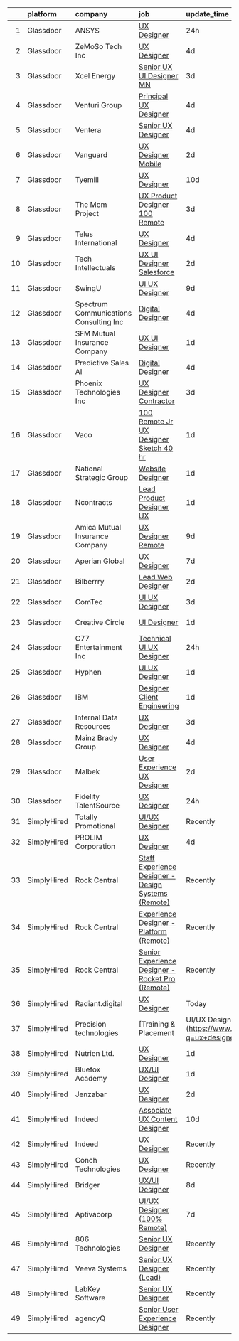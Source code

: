 

|    | platform    | company                                  | job                                                                                                                                                                                                                                                                                                                                                                                                                                                                                                                                                                                                                                                                                                                                                                                                                                                                                                                                                                                                                                                                                                                                                                                                                                                                                                                                                                                                                                                                                               | update_time   | location           |
|---:|:------------|:-----------------------------------------|:--------------------------------------------------------------------------------------------------------------------------------------------------------------------------------------------------------------------------------------------------------------------------------------------------------------------------------------------------------------------------------------------------------------------------------------------------------------------------------------------------------------------------------------------------------------------------------------------------------------------------------------------------------------------------------------------------------------------------------------------------------------------------------------------------------------------------------------------------------------------------------------------------------------------------------------------------------------------------------------------------------------------------------------------------------------------------------------------------------------------------------------------------------------------------------------------------------------------------------------------------------------------------------------------------------------------------------------------------------------------------------------------------------------------------------------------------------------------------------------------------|:--------------|:-------------------|
|  1 | Glassdoor   | ANSYS                                    | [UX Designer](https://www.glassdoor.com/partner/jobListing.htm?pos=117&ao=1110586&s=58&guid=00000181759394c28f786093c9454005&src=GD_JOB_AD&t=SR&vt=w&cs=1_a808eac9&cb=1655535015473&jobListingId=1007946612178&cpc=26740BCDE5E48596&jrtk=3-0-1g5qp7577h7ji801-1g5qp757pii1l800-544b24f772858ae9--6NYlbfkN0C1CYJ5HQK12A7y0ZBhFhW3e-LGRaOWowYCOYawr20fACZ2STun9GrJ9rl1EEl23LrFzGydj8pboHCfa_lxByRD6HXFko1fcgoyVBrfqpfi2zVUsHdOEIS1O0eIk2Cy4Mir-qkWLJxVVwellWebd-Ky1IZecmCaNRLXQWg7WhRgyr10AUuWJ23H7i9ifNOvXrbAfY5M5nzcymS67r1ebxjH0xFc0T24MGX_l0qiJtEyzOrtSDLdJPRQO1Sos1ke7rcloSilZd625uNynOO07GzcKNPmssCpu5tMa6Am9jTOYI3ALmxSdbR43cwvqZhQAWmJbcgQ31lxtE5yCDt7GKuIzetdo4TIIJnHlslHUrJKV8upbZHPdC0wGtJtEfmFNpvmCvEZd2jAi7T0GU2RuyxfIP7Hglx1c6ue8D0-TjJgQpKZlhWcsVfuOr98vKcDKn_-3HIbre1FyF2LStotkebU5Isfx6ZikiO-WplDTtSLAqbYVLuHQn2xnaZB14Hpuvc3p0IBOtYE1LmvzK-BdsZejjTEs3qxPBxsKKQa8hsUzw%3D%3D)                                                                                                                                                                                                                                                                                                                                                                                                                                                                                                                                                                                                     | 24h           | California         |
|  2 | Glassdoor   | ZeMoSo Tech Inc                          | [UX Designer](https://www.glassdoor.com/partner/jobListing.htm?pos=112&ao=1110586&s=58&guid=00000181759394c28f786093c9454005&src=GD_JOB_AD&t=SR&vt=w&ea=1&cs=1_89a89ef7&cb=1655535015472&jobListingId=1007935979405&cpc=DE56C24FF6DEC286&jrtk=3-0-1g5qp7577h7ji801-1g5qp757pii1l800-60f07fc61acda233--6NYlbfkN0BozCRzp74XaLNGXIWDdQooQV4InoSU3Ke8auCoHaCYgTX9CvN9emSrnaX61T5gcy-mf4Rzr7ZJvF6L9rYxoUc1l0NwbAfG3ttBSbj0opk9SHuwSrXrKFa9dWlX91jC_RBmltty9D7K__xLg_-MgwiLsdEFHLbQudhQuOek3ym_yoTopIaKHLojyGFJixhmdePN1rPL59S71guWR4PboYSLt-IEDHfenGiLCisfNfuOzQwCwc7NRNX7lipqCLOG1BgycakVTOzzogGUYyK3pdUbt-G-Hgfr5Yj6HkFkhzj-j-FJbDLBS3-YlCMGkEVdwBF9oUHmcWqnPXIqcW7h1Psy1-BPn8BTgCMK_dLPGnXBYTYpndhbZ_Nuvabt9ws_5omZH3DPJYXQDk4pJ-G3jrr7QW6wASZLkY0h0b6tVYCGCQ0IIL5w7PbfqAlbCVyhekPXlaTi3Xy_1tk-xMppRLJDaOUxVIDbrX0iuzfYDXInqOWXZ0jZgh1I)                                                                                                                                                                                                                                                                                                                                                                                                                                                                                                                                                                                                                                                            | 4d            | Remote             |
|  3 | Glassdoor   | Xcel Energy                              | [Senior UX UI Designer   MN](https://www.glassdoor.com/partner/jobListing.htm?pos=116&ao=1110586&s=58&guid=00000181759394c28f786093c9454005&src=GD_JOB_AD&t=SR&vt=w&cs=1_a216f324&cb=1655535015472&jobListingId=1007939848626&cpc=4050D81B60456B41&jrtk=3-0-1g5qp7577h7ji801-1g5qp757pii1l800-9f2b210495a02dec--6NYlbfkN0B-1D-e_ZYujhNkNlYyaLjJ6FcVQ233icvY0YU3o2VnplwYKKdLer6igUsC2PaWrJNGXmnJFI-vvlJkgqqi0jC5phTEmWgwu3HqDsMdeqn6I8tf8KqYk0V3HIhbqC8ZkUG23c846WFfgzpKjWc7LyGggfTfRgms5au_EBLf9wgupanlHqEE0tWFrwxjVtBjL3fOuIngHsA8Z-W8Up521Uv1-5lvjsEV8Ksfa_MWoWFDU20XAQc31MzwQqF-P-Nd1drX6XzWT73ZcaIHCcSSteaBRmoZuSvCuRd5gG338YKx9rimArI1w8Uwht3rc-0WrAAE0cn1V2Dhk2nTboDmFo0cbUZkHpbho0RnrevDqCIQSP2w4mLcG8-zYCe6LbKevxna1a2ymHZEjCgVJVP5F_pLpKnLfzJUb3It92S82hxh_UPe8RDUSv-ke4_MOAA4U4BgQKTue0fw-sLDuLkoyQeGHkzaBWDrff3dWNRaut-WwUwFH6QNkZXROoMpMSetLHHbTj_Hr7-CKN1SzAbeGsfT1jQivKyhDD4JrfcxLf7S6Cnd5r0KGnU6kaV-TZSF5y8fIhXHzfeSLndKUF5znWGuc2aBZj7cv-NANYLT01KpWQ%3D%3D)                                                                                                                                                                                                                                                                                                                                                                                                                                                                                                                      | 3d            | Minneapolis, MN    |
|  4 | Glassdoor   | Venturi Group                            | [Principal UX Designer](https://www.glassdoor.com/partner/jobListing.htm?pos=115&ao=1110586&s=58&guid=00000181759394c28f786093c9454005&src=GD_JOB_AD&t=SR&vt=w&ea=1&cs=1_c92f3795&cb=1655535015473&jobListingId=1007936278928&cpc=BC94DADD91C18169&jrtk=3-0-1g5qp7577h7ji801-1g5qp757pii1l800-8f88420dffb1c369--6NYlbfkN0DiMBqcaSMT8lrn_viPgFID_2aewekq0duxyJS2DdWDl6I0UnuoC7mcAdBs-ATn3cTHo08plfR3-lP7IUXWx2F6yN35ThMQ5TXeUF9R09-ltMn6sz5pW0PukYpyiZwgI-s3nwNbvtKXefKcPN6_ZaN8x83vu8oXlx571LGwSBHqT-0OnAwMZ8r8EcpR_eRKu16hFcKREA4daIVW6FNdEF5hHqFY8ucfAIJRaYt166cpad1dvitBDkJJ6gqNzYB55HDuCO7ibUzr_w72UwMFmIlAFzRbZ48wMguUvb7f9hKIEb4C-HrigOM7f_L268PgG66Wku33Q0PBlR9TXx99l7qxsaAT8_WoRHN50OQf02STDiCSuY41IiimBPI_nju_8WKiGr2vIlY84yvyNuWasVmE_ZhRHFe6jPhlwzbQi6gmeaAlty-dKUt3--8h9L6KuLlgpXmc2LyQLhOnBqccrXIKesNObRnasob1MFHYUPoE9Xq_UIon_d0J7voPdDaAteh3xueRBL4QzJrgEbqY9aQF)                                                                                                                                                                                                                                                                                                                                                                                                                                                                                                                                                                                                                  | 4d            | New York, NY       |
|  5 | Glassdoor   | Ventera                                  | [Senior UX Designer](https://www.glassdoor.com/partner/jobListing.htm?pos=123&ao=1110586&s=58&guid=00000181759394c28f786093c9454005&src=GD_JOB_AD&t=SR&vt=w&ea=1&cs=1_18bffb0f&cb=1655535015474&jobListingId=1007936529988&cpc=01657B10174A43CF&jrtk=3-0-1g5qp7577h7ji801-1g5qp757pii1l800-82dce3c315d6d39c--6NYlbfkN0AS3oPsAAmCngCu4U51_2RxXyfS7TdWOFtWPOafNW52I9mnargnUyPFTlz2JtZIE5R9cbg-8OZhzfjoHlrkedTWhsAuN2fRl-fhdsTVANjSnd20K8bE6quzXCrrZZWFgFlP_BX0wri-NuA7VQP8bDYKlMUtenj4PCQ9rRB_24GLOcz378yL4M3CLDHwL06q9j9KFbhDLnsHd6t76iVoSIISNg3j2kLsdSTdnhLmBjhsoc94NYrxpjSd6Wt7yYZ0aaZFLcnyLCKVwCokdbdIsH36fDViunNzaXTGcz4Pm6JdN4TRhQOBS7BYupf3yjtx-cI1CqH3m8RvwKxii0_wU0o5gp0IrStIS_suyxaXshKstNG_fx3ZR8OmFhEcpMjiaYdwOUjWMpyCIejcxgnm5TgknDoq60oKgSu_JLwOO8XqFamtbod5gR1Mg1lVV_Pf9ZzV2Oa1SEqztLe4AdmQn8Lzf04aMs2V7P2cnKwhhTiAupxK4_MbbQVqIQavD35D7Lc%3D)                                                                                                                                                                                                                                                                                                                                                                                                                                                                                                                                                                                                                                       | 4d            | Remote             |
|  6 | Glassdoor   | Vanguard                                 | [UX Designer   Mobile](https://www.glassdoor.com/partner/jobListing.htm?pos=125&ao=1110586&s=58&guid=00000181759394c28f786093c9454005&src=GD_JOB_AD&t=SR&vt=w&cs=1_ce0eede9&cb=1655535015474&jobListingId=1007942930168&cpc=39A4E8CE329AB187&jrtk=3-0-1g5qp7577h7ji801-1g5qp757pii1l800-841b324e51497712--6NYlbfkN0BWQs_M7ZA8XLbIFWVw-PYcVVEPryqVLyWhKaEKPskHy2YkbHyHJDwB5vIJ0eSmX6apL1ngQBBLiBel3qjtD3vV05Ek8ZLQpneUAMCVLz3pPK2l6kJIO5GPteusOvsOp6g8tHWQIky3mpXeNIeFNWAhc6H1-bpO5BzHoNieXwTvvHx_rEjCT61dULCxwWbGKlfXIty8VDqs2HChjkkrLwviQos937Deq--3RbjYT17RQorb2De0ToeK5dI9K0YwAgCBzHSBWPHDMgMfWjFkvfDDf09VfOXVmWgFfc3BVBxrWnSipABGfwEFElkeWk3we8PnOsZc8BL8DIlBn-pHqUtAdR3XFLq6hR-3bpdlBHQ2cpWmSechm4CKCr7wHIE88NqB1qFHaDLOpwCFJ7wTiNi_MS0zuL7wqDgre5Uvo5_8Icn2B3y4ahORDbY320xGFo0xhDf6S3jrhgaaHkcbJCjpJXgwgkpxZbBjXIKPtbf9DRadYGjSxr3wm_mjgxJP4et8-Ttfnd0L7NVc3XsooCmpWdz7MCTYC7Q_VROc61D41bxldl1QLzp6VsnOWY62mW6cMqXLJKW44kJUfAKgE8hB1F21F7cHBxDjdnJhcOYs7hHQERmiOyFlYI26CgiM0t5-km9OKSXlncZcdRrG8tf2MNqihCw_IGglg-Uhh4rWcW81LTa_TH9zixXG-ETW85AxGeQEZYs5Hi4wACKTJ9i1lvWjmh7MjFKnnMednw9olCK1UIEKSqRzrt67Q39GugEuKUsyQr8PrIwFaZ6lUURuuamSSIX-be5jxCyYEGE1rCVNs8Knwd5bKSFheOF4FG87-xWxpnBn0tL0levFGmAwrybnecFbJPHft1IfuJYEAcd30ZC3pf3R51dQF_rXuPSXNKmTiTC3z7ZtSV1YafUIDn14sT9HxyqpIUTQ_pD4FJdtRQt9JK6cEwxeKX0HiW1CcEWfllgbh9WDiUS1YNJ-BDdyQmgmKBLhG1vV66aa3-mYG3Qt5uPtQz2tAPPsl4ETh51wPS_-1oaAxXyIv4u4GIHzgMCq6ku67bchR4W3y7PzI-Abp5J2PPbN0vAgSBTGFGJieV3aag%3D%3D)                            | 2d            | Charlotte, NC      |
|  7 | Glassdoor   | Tyemill                                  | [UX Designer](https://www.glassdoor.com/partner/jobListing.htm?pos=124&ao=1110586&s=58&guid=00000181759394c28f786093c9454005&src=GD_JOB_AD&t=SR&vt=w&ea=1&cs=1_78daefbc&cb=1655535015474&jobListingId=1007924848836&cpc=723ADC3DFE402989&jrtk=3-0-1g5qp7577h7ji801-1g5qp757pii1l800-a4a82bde59e5c6b4--6NYlbfkN0AwOmLxBzJ1qsjlX8MIWpzdQQuw24RnOqF6uKAXayv--s5znKCOjs9lJ5bRNKGFxf4Bhb8MzgySXSY9D5bFjTlu2RO27O0own1k4rG_zjk6meiSdM3EPvkBKtmWSwMCjHg9LLMiOWxaRha2Rr4P-zUVWTr4d8jQt53rk-fRuQ-YU0hsjBHuzA9pisKK0khl05bAnk3E1F_z1FZv4wcfDc0W2xwvzOKZRzZbqdev8JTMLZB8xYYTsIKXTJc3OVaUskatK6YgYXlxSXWl_7xPgFsrxs0ze11RoeXjk9uFpoW7g7gjWHKYC96xnPzcI29aTNXC8spUQjVicG1Tz7KfXsQD-BSjzmW45mRQT82K1pOZac5exx-l2at38dGpSShsVD4jDYh0-67exLa1j6pfR28OEpH4NYUU5tZ5v58gSGc9PMF-vOUrJuQ5nCWc4DwLzZm6I_I53A0e5fYe1oedM6PZdotwgHm4-P9mj4zOdn-LalyfnriFvf_BoAbU2LMYZ7M%3D)                                                                                                                                                                                                                                                                                                                                                                                                                                                                                                                                                                                                                                              | 10d           | Seattle, WA        |
|  8 | Glassdoor   | The Mom Project                          | [UX Product Designer  100  Remote ](https://www.glassdoor.com/partner/jobListing.htm?pos=129&ao=1110586&s=58&guid=00000181759394c28f786093c9454005&src=GD_JOB_AD&t=SR&vt=w&cs=1_534bc580&cb=1655535015474&jobListingId=1007939940036&cpc=FB7E4A1762AE5BEC&jrtk=3-0-1g5qp7577h7ji801-1g5qp757pii1l800-282fbafd07e7048c--6NYlbfkN0BDp_epf89aHDQhKpPegNJQ_ldQpEFZQsM9OcONMGxWx6pU56EKHF58QjVdAUvn2gX31HUntCyLU9kL0yTqRlH6dOkVst3MF0LDMifs296oIceqZGFjJ9Mrd7jn4V0xTO0Sl3ZoJMxNCG-8e68862iCXYY7g4rk8zkddckaYAavlYfQvB8YHhY8Ex7xm4sTTZZ5dLoIR88MtxadQHwOFDHNeIFKkGmsduyB_P8Oi5m5HEfr5Oqt9oASZeQwc4o-OnIUFZlEE6ImHC2XvIcnfhrJlhwuzQAS8WnHZzcARtDa_nCtG8uMzUg_VEIQ0G-uMb7iKVrn4fMJrW4xZviil7XoGt922m6dg99TDmmJaf2rvTcu7yx3doG_IOYmtcyqINxDy5aJq7X1ytsjzlMgXFWFhxApRomJe0EV4ThN2FmWrlKbH2CNQDpSS1v5MldzLh92yrIcVYU5HYGFL3sPZL_42PXbzpI9Vm-dSt45-GEjc-iA_9WDjY3V3j5Nn3wA12F0q5kK20rxnHFA0ssfaSCDIEZ7akXnohQDhR2CdkF231wHs0jC-6SiTpJdyrWnLetK4q6xZCaBGw%3D%3D)                                                                                                                                                                                                                                                                                                                                                                                                                                                                                                                                               | 3d            | Remote             |
|  9 | Glassdoor   | Telus International                      | [UX Designer](https://www.glassdoor.com/partner/jobListing.htm?pos=122&ao=1110586&s=58&guid=00000181759394c28f786093c9454005&src=GD_JOB_AD&t=SR&vt=w&ea=1&cs=1_9d7120ec&cb=1655535015474&jobListingId=1007937023615&cpc=149B3D5996025BBA&jrtk=3-0-1g5qp7577h7ji801-1g5qp757pii1l800-7fe688035d2455be--6NYlbfkN0AdGrDT_OdrtthzsxK-GnvOK7_TOwTlzanfCd5piQttZW8FD8vkZiJ6_jgdAI7zWTT93nYYQaZuTAjxIH8svv2tzbE0g8HG1WGdvsYVY3PEQQMp2uv0F5gjRIZkEEVjujys4yP1-PRBXriLBAQhFHaRfyYGeAAKeJqQ7YNIuJZXczUFEm9jNoKmyGTjGZzdTyV638299txVsZNb6lFI0CSeba2s_VGt_BRLc08eFXgW6onCgxeLTk5mzTvfsoM93HVjtF_XON4kiTFwbKZdEW73kvoavRu9yvmDTBs3uPhj0D_3eA6pb_zmsTTp2GF66BXZPWGbFzlC3wHmuDIGzkgyBdapS6TTcwXPYucTnxBLCW8_UFn9t7SEMOKf1ZwKfhi_xrHlmmoHce9pO9aXzsJHWZyKfmVmZqo_VTCsc54xFM4cv5a_6H5wOPUI9HQgVGUl_q5wsp3lxtsJkUKT5Msux7-bNI1BTqmFWK4yG4t7SaXeBHAZkduix_QG8eSL44unaZUyv7sltA%3D%3D)                                                                                                                                                                                                                                                                                                                                                                                                                                                                                                                                                                                                                                | 4d            | Remote             |
| 10 | Glassdoor   | Tech Intellectuals                       | [UX UI Designer   Salesforce](https://www.glassdoor.com/partner/jobListing.htm?pos=119&ao=1110586&s=58&guid=00000181759394c28f786093c9454005&src=GD_JOB_AD&t=SR&vt=w&ea=1&cs=1_b739fd8a&cb=1655535015478&jobListingId=1007942798857&cpc=75B6770C194DCF89&jrtk=3-0-1g5qp7577h7ji801-1g5qp757pii1l800-c17b44210cfe7005--6NYlbfkN0DzaDHVbxJ-LJZej0v9fk4K-FwNocoxjQ_zxp68kPBvctOBIAfBBfY8w6habPDUJeAMiIb2_shQouRFjE775UmTUjvG2TjcoPEJJuWtGoJijgyQcoi-GIr5-7eRumxEhPD1PjH7dObM9aPFGCUDspNwU4lFCIfcu4zNqSHctqkD9duSLCowkJwb72kqoER5M9nvGWZUfsVyhWNZFZc9bmaAPDd0XuMdOaO16cYJu11xOfyLBZtO6qN3qasANaNPEitR-pPKuEn0ymP4764wJkieeqVv89m9OQ4ilQAQqQYTN8rgrYX0HrTKqd7523lJvfFJxR_yeir8A2oiOrZA15B4V4cRhRVrR514X_uAQEhvWEzO_D-0JxwbJNs-5UCUAGBcTGtRtxtd52JC4OvdrHAeN-_gSmhV2rbgk0v1taKFvyxFOWxt9l-8wzyyqlX9aotT6nhb-X_Z1bzVJGBGseIMZ9LUxBWhbP96gdWJJfxYFVKxunXiQtChXOrpDOWxY5uTvK8wx0rGUw%3D%3D)                                                                                                                                                                                                                                                                                                                                                                                                                                                                                                                                                                                                                | 2d            | Remote             |
| 11 | Glassdoor   | SwingU                                   | [UI UX Designer](https://www.glassdoor.com/partner/jobListing.htm?pos=106&ao=1110586&s=58&guid=00000181759394c28f786093c9454005&src=GD_JOB_AD&t=SR&vt=w&ea=1&cs=1_9c02ba71&cb=1655535015472&jobListingId=1007926834838&cpc=3DB599BF2F4828F0&jrtk=3-0-1g5qp7577h7ji801-1g5qp757pii1l800-90be412c0e78cf2f--6NYlbfkN0ByltNVdnI0zg0p1CfNvnwQ3h4bWp4Qqe6bePUFuzopcagvZS5ETFReQpOgwJrLri6wO7C9pr5XNKd0KawLG86jNJkdnhc3TTDn0o1kQ9gxW_v7I4sdmFpzgSULk4RFgIG0jUxNUX59MJqWqq5xMlMs5WB06EXACGAnE1JqSFg6rmmom_27daPs6bUvJJJlqKHLJdQk739glIC8AvwHmNGAK3_c7qCpvn-OxjGOPNBuSlyLzSnFiyMOlBDkyTB3lCV4uR4dmeNVONWfO6T5h5GtnjYYKY72xMm2RJ-qZwDO7vY-LLUHTxZjamwh0-NivN_U9IQ35gbQxqZ_G8jUguTvSrvNpPY9ig00lvPSBS5ytI4BNNK__CJTO30oZq2PtXYDC9vnX3ngY33XouZPb6ZPAIv4-cRvNbLdbH9FTO4xYEfPVSan-q41oZDcgPr3nOhVGhw992FBOUA3umBHSU--a3g9M4ZYhP30qFwgoCG6UbfCeqGrckSL)                                                                                                                                                                                                                                                                                                                                                                                                                                                                                                                                                                                                                                                         | 9d            | Connecticut        |
| 12 | Glassdoor   | Spectrum Communications   Consulting Inc | [Digital Designer](https://www.glassdoor.com/partner/jobListing.htm?pos=105&ao=1110586&s=58&guid=00000181759394c28f786093c9454005&src=GD_JOB_AD&t=SR&vt=w&cs=1_b61a42eb&cb=1655535015471&jobListingId=1007936882470&cpc=D01F56F24F237C35&jrtk=3-0-1g5qp7577h7ji801-1g5qp757pii1l800-0efd128eb5aed8e0--6NYlbfkN0CEimXm1CJh_E-tHvxPbgZMcbhx6cgdIq9Pr1R0rMl3sU3PcKky83nF7xSMo3nddOn7Ezk0R5wq0xRM4P4Wqw20NJNt1myi9vhduCMlk8eS9Q-2pR7e426Bhv408jU6dwqXU19OX7GZL9-fzLcpxPjkOCfuAbN15nTcseGdJkcZ3XbWz2mdqVvOuzz25VFISDci1_ndYc8kImOWcjC_qciJN0FADkteYW5r5OlMA4DgV2Wet5YtencMaRjF4pYwR4cyua2xHcx_9IKk_eIr9JI0HqXkNuB01OgrNQIbsXOoV15jBtuov11gGVHTPxIvUSJr65bNlJ9BxAEyKFcqPYdREZv7V7-_DpqKeBOaTbU7oLXbfGw1wMs7BvtHEL50EA-9Q9w5aU5Jvl1i4N-Q36d4sUpE0qBfSGv5PqfyUFxBHRqIFUp7f5fe2Sbz1AR8Qjr7DIYb1TXJMWUWmfy3mLGFOIPLQuF0MOYiPpIpL1OBeBTU6FaYfQbT18Vd_fg4phID67Kr0yZqFg%3D%3D)                                                                                                                                                                                                                                                                                                                                                                                                                                                                                                                                                                                                                                | 4d            | Chicago, IL        |
| 13 | Glassdoor   | SFM Mutual Insurance Company             | [UX UI Designer](https://www.glassdoor.com/partner/jobListing.htm?pos=109&ao=1110586&s=58&guid=00000181759394c28f786093c9454005&src=GD_JOB_AD&t=SR&vt=w&ea=1&cs=1_27aa8eba&cb=1655535015472&jobListingId=1007944905361&cpc=7E69D0A57279CD4B&jrtk=3-0-1g5qp7577h7ji801-1g5qp757pii1l800-7cf0a50f4c95d577--6NYlbfkN0DGCJJsNFgBiijCeQWEYG4ZLQ-N2b-RB2IB-x00dOaovccDqVSMTW_mZ8lTXsQQ-socuEotRk3NVqrz8tywzesrdjdWMLC93x5XWpoXqqemX9mi2CMOEj9YwxJwoeb87lhyzeyRq4sE0NvqITcTsnLVjW-bBjlhWQQVU6i3DUvdyYCQlmbxwTXM_nD7sHQG8lzOxavUe3Wh898tQwyI8ZOK8pp1DfDqzeqmoEgJZNgolDzkmmY8y5LgAcg92RasKhs2STrc9DS0_xhTBam5n-8yxoLHSRF-Fkg78tEz--PFhhaMwdMQ-2HRVcPfXTz0iA-g3FcPY_pQSCvuOscJoHcM3twqkoi8gp6wpUCt4wu7slqdwf8C_4qsO-G69YxTocEWSVt7ajrSMifqsemHTuX8iJ2JopQCopNSez6EOEtFSoM2HNzsCF2zRw2H0ignANZIgZKTPLqPKfy26Ec4nh6YolSX-VhkdgjcA2jKRwM8KplkURPXwtwedN6HkK3nDhA%3D)                                                                                                                                                                                                                                                                                                                                                                                                                                                                                                                                                                                                                                           | 1d            | Bloomington, MN    |
| 14 | Glassdoor   | Predictive Sales AI                      | [Digital Designer](https://www.glassdoor.com/partner/jobListing.htm?pos=102&ao=1110586&s=58&guid=00000181759394c28f786093c9454005&src=GD_JOB_AD&t=SR&vt=w&cs=1_5e035e0b&cb=1655535015471&jobListingId=1007936109806&cpc=107B824D3FAE51E5&jrtk=3-0-1g5qp7577h7ji801-1g5qp757pii1l800-3d7d0082209389be--6NYlbfkN0CEimXm1CJh_E-tHvxPbgZMcbhx6cgdIq9Pr1R0rMl3sU3PcKky83nFlr7_-N0QMhZoM8KMwa9VSysUJR9MsQy4DZHjAFSZQcPOsxHovme5KBYSach_Q4wWwPlcvZ1qda028uxgHzlNO-Igyq-aPdhIMpP8eep6xW37Zvftt03Hl7StxY5E6jnpkGIaT3HD1xVIC9w73mNDgvhfd4DaexbzuDTtl-9fh7Ti9QqI7ff9oTnvLqF22ZI6Jfxs7Mf_oQ-Ind7RFEWv5ookccJZkaRpmyTu-ALXtXUUZM5hVOmP5OtL2FUscEyrwFhqd7mlUpMTprFrsKsCIr4lFgfCQUuvwrcV2o513sxhRaDCUtkQOUe54CEFeYHpi2Sjr3v1SavenzFOyIpZFlUYHet_Rm_vGDQL9tNORqYxEF8eYIoAlK7RZnBfmiu1i4AuYEfSt67NOB2WjzVWAbMZ44TYdZuY6r-sgH4g8Z3YEFljU7SlnX7yqfisejdlLZv71YLwHEcTusxCIuIqP6W1DBjFFqG9FexYkKmYtx5pDC7hfIotnj2HgWI18WeB0hmzQDi8pfKJHEag6xrfyg%3D%3D)                                                                                                                                                                                                                                                                                                                                                                                                                                                                                                                                                                | 4d            | Chicago, IL        |
| 15 | Glassdoor   | Phoenix Technologies Inc                 | [UX Designer Contractor](https://www.glassdoor.com/partner/jobListing.htm?pos=120&ao=1110586&s=58&guid=00000181759394c28f786093c9454005&src=GD_JOB_AD&t=SR&vt=w&ea=1&cs=1_39916470&cb=1655535015473&jobListingId=1007939703073&cpc=280AB1FAEDD8D536&jrtk=3-0-1g5qp7577h7ji801-1g5qp757pii1l800-955386ef430873fe--6NYlbfkN0DWtRa9NJfjQIs4MWRRqD4F41esfMsK79cV24t80VXfzfpF_nI5kuqSAF_XUAx4mlYR5Ya6zeXeB66vT0P4mQWR9MT5Ut2xAiIfD9SQrRARqgGQE72OMH_heIgtY-u3-zsl0Jmwb5pP24jtJBn6fzPB-Wn5tVBKsLFAWzgWRG7gfv-rUIo0j3jfqnS9oSnK5bz9TCXenTyHfaeYQn-nqpmu5if73PbK7Hvdxz8LnDC2-gQnYB8cvWuzHMJIk60CjBeRQxarLW9IGpmrnQjaSZ-p48iEt43MIJ9SwTy4LxzaNG1NTkWdGVb_ouLz4lCYK5ckyfn7thMRuwT0p0pprhIdN2Fc_8t8MLByRPMw2VN99aGo3QlIubgMWSUcjkzXKm0oXzey6xL5JiYSdZ_OFl8gC8mcATzoeusNSe8XVghRKrRsnsP2qasLKhMMZdEsuH_ObgzYmD9Tz8G_XpppHLBuDfptjlpdHGs2Fc1BPSy_6c47-eeZFXVlFr7ySHdxaVU%3D)                                                                                                                                                                                                                                                                                                                                                                                                                                                                                                                                                                                                                                   | 3d            | Remote             |
| 16 | Glassdoor   | Vaco                                     | [100  Remote   Jr  UX Designer  Sketch     40 hr ](https://www.glassdoor.com/partner/jobListing.htm?pos=126&ao=1110586&s=58&guid=00000181759394c28f786093c9454005&src=GD_JOB_AD&t=SR&vt=w&ea=1&cs=1_39c1e768&cb=1655535015474&jobListingId=1007944758568&cpc=8795CF9063CD573D&jrtk=3-0-1g5qp7577h7ji801-1g5qp757pii1l800-e02f2539d15b8b41--6NYlbfkN0D_sybMACCpf9B-677oK5j6rPldVB6BlrVvFjO_o-GJZbzuF-qh4PxErFUqfUsv_6v6VuEJytk8OTP_fPK6NLhMXO4uNYpuWrfG67JPzeXrQa9QLO1j5d3KHgtEElJETLv16xvINxfEp-OkHf9u4J2oSbIJ_koUaoySeXtxA1lZyA9TNH7vLdhcW70W54FMUhWk6VsmJ9qXsLwLY_x7veoelcwWRd1HzT9eCzXLqTTh9hbFfNSKt6enT-tUVh_XzJhe-1q5gV_7AnjCmnrHo7e_3POQmCj4WT2sB1q6F9g-Zvi88Qitcf_pW3lXOjQQZ6x-yxaMG7-RhUlKXxsSpo8PnW9N70YS3Df9xvVS4EVPUSg8ir-Np7kp7JMWNEhv_7kda6spBnhg0ALIEAd4rBo2BuCLV1DMb-usL6yc9f_MSIIuuIegsHCoHb_dSV5doo2jpIKmkl6tmD5tc3NswZ2pufd1iBVkUxgdlGvLtf3Uo0dx6-MWMJS5oswbgH6Xmr15vvKO7KSA_5WSXNmf2WSPXjfjFY_KWRhve35juqKfxQ%3D%3D)                                                                                                                                                                                                                                                                                                                                                                                                                                                                                                                                                           | 1d            | Nashville, TN      |
| 17 | Glassdoor   | National Strategic Group                 | [Website Designer](https://www.glassdoor.com/partner/jobListing.htm?pos=108&ao=1110586&s=58&guid=00000181759394c28f786093c9454005&src=GD_JOB_AD&t=SR&vt=w&ea=1&cs=1_4d95b916&cb=1655535015472&jobListingId=1007945801819&cpc=CA43532650C61C38&jrtk=3-0-1g5qp7577h7ji801-1g5qp757pii1l800-d57a557f966194a8--6NYlbfkN0DbLUf0-HWOho_sCDvKX2eP5RqBaVNmNAUnzzJAT9z12uGLt1O50IUsY5tThQC7MfawdydByQ6tirLw94hoikW2H8kISSD1Rp_kZP-DFbVcmKKa206jvn4NQAsZGgBuJhdbsVmX_oVosRjePx5pRS8jNIbT_zvblgSJ1M0BNGdjMG1AmDmCDpdYsOaGKNns-4VJlPZgdFM4hHgtLPiJ7m5G5r_xzq8SnF8JDQIjc881i-hvUg-1EgE6xNQsj3TFHfFfnGKypzWXUAbTmFRSDLPXX0oXa4x-MbtAxKu92Vh-gK9eXJzkCWO6BnuGNoPLdkzoYD11iin-MkF6K5-wsVIAjxjSM5B3mAfQpy-71keIs1FUHzxK1tx2S_rDzO7XNrG2DEqMpAce7I3Pt2_tG2yXQ8imajb3aJrLJ3RX54hBC16RttQiRyerDE6258MLvqa2RsamfxMwI-Gks8b5h3CLxTDk7ztRN2POGA3GC5TwkznW0z50jiLzTzBSN9bAFklk8LY86jevfA%3D%3D)                                                                                                                                                                                                                                                                                                                                                                                                                                                                                                                                                                                                                           | 1d            | Euclid, OH         |
| 18 | Glassdoor   | Ncontracts                               | [Lead Product Designer  UX ](https://www.glassdoor.com/partner/jobListing.htm?pos=107&ao=1110586&s=58&guid=00000181759394c28f786093c9454005&src=GD_JOB_AD&t=SR&vt=w&cs=1_ef080596&cb=1655535015471&jobListingId=1007945346444&cpc=70E6D4E49C80165A&jrtk=3-0-1g5qp7577h7ji801-1g5qp757pii1l800-d3da30148c1642f8--6NYlbfkN0Aq9HmX44OUCT9C083U-tVLtPMcE-Lo1ci6jGD9sMH0eTtXVsGF8AISsggloWTf0OJTz59b83qyOmlukXXwzz9xrcMoEkWSWf9LqSqkXpYNDwGXj2IAK0xEMmGBFyQLkUUEC-_0JV3VAKkjQ1CYbP9v_SLIK4CXzCotSk82l7SG0evRUAGF0NMCerSxYAbPxbleBtV7FxMBNb7MOYtLG5cCtu-1splwEd56nxPRXsPLCdtxr3fP3MudsJOSxu2U2zAWuz6lx6MbNoQ4De1wM48a1NQsgwy0gmNE2a9ItCAHzVTcihuEErS1QcPSK4-VsOPkL5iRn_9rTR5ENS2pMs4Kp9YhRcuPyc37Oe6kHREvjmXYgN5_kpgTC4L04b3P37-6hdiOt8tU9fi20JgztpqOconpt2_Sk2MjESgLRWOsOtrc1H64qaTYhNsPPTNTVKNZzIpC-A-PGv9k7vPBykla9uLePMckXTQHp3GJAWtyDZd1gZkXYY_OqimkeVnDfbgRiU-ln28ZiecpuKA1ufSpK0p-clt7hKdDO1jHciNa40SAU9PWu0erY5xoaEMrU4BnG0SUnjZvIjxf5JlT1kEZcfv4a-Ks4N8%3D)                                                                                                                                                                                                                                                                                                                                                                                                                                                                                                                                    | 1d            | Remote             |
| 19 | Glassdoor   | Amica Mutual Insurance Company           | [UX Designer   Remote](https://www.glassdoor.com/partner/jobListing.htm?pos=104&ao=1110586&s=58&guid=00000181759394c28f786093c9454005&src=GD_JOB_AD&t=SR&vt=w&cs=1_c98de4e8&cb=1655535015471&jobListingId=1007926834023&cpc=D3E44275D43A938E&jrtk=3-0-1g5qp7577h7ji801-1g5qp757pii1l800-2c7305d5d3e04e6f--6NYlbfkN0DHNsmo6-l5VPEcn0_qUKkjeVx5zfr-x0vwZbi1T4ZBycdf6Jx9Tpj7qckzafRgtcIsjmn-TscFFB-IG86F17M_sb4snCqogfMYBkucV4L1lAygGDqBt5-cph-doJXodkoZgAZ2ic4E2TQ1vuILfL5dbGSsMLK66x38hbHaXN1IL6kxewnsLr38Yf7hwdUAZcUpSu5hNIu7xgOB0bn0YzJs-2XwQ8OHZFRb8X37r-AnPIO3JekxoiZHfgngvYSTAlQ4neNUWQd7mEDfu23mYOYLQs3Kx3QQZGTmdhfYBDtOh2xPOuydSF4d0G01-FWJYFxx6z_eIZWANNnG3RmnSDfvO0iPWPAsubfwyhOrmyadS9Zf_TXpdyLrWF_BhNqkhRI8HZQPnnEEY-GU1UtY-MNq45DSm80x4oosYA_4JnYBTH94bbjkrVQluUWOL065f4CuGvB2u3JrlQk2jV0NPM9FGpX9sDRtruKw4pu4bF_sanScCLLLbdd13Bh48A2ZtafngyVCqm1-bvFHQpEolfrB9a8hw-TxTqFIwI6WstdzRTwr_k5CANiN7CyKM65fSbK7YgvLiPOwviiIaPeAzgCFRE1poNfBW6aQA8SJGMmYe3z-pCoJfDkostxoHhlFfycU8PSqWQrf5TVS-OmAAL7Ol4bfFbUDmjtGa74ceQChnyjkJKoCfOyTLAN4Bs4uQX2WpIeOTtbCUsFFcs36wb1KqJy5VxNCd1drebZ607gG0c489tIOy9giolCr6WaNFl4ioK-Uircfc3heq54obVnVRt1q4YM35rhcdti05_4OFQ%3D%3D)                                                                                                                                                                                                                                                                                                                            | 9d            | Lincoln, RI        |
| 20 | Glassdoor   | Aperian Global                           | [UX Designer](https://www.glassdoor.com/partner/jobListing.htm?pos=101&ao=1110586&s=58&guid=00000181759394c28f786093c9454005&src=GD_JOB_AD&t=SR&vt=w&ea=1&cs=1_2f00d946&cb=1655535015471&jobListingId=1007932592886&cpc=987D8AFE463DF687&jrtk=3-0-1g5qp7577h7ji801-1g5qp757pii1l800-8ae64488bfaab031--6NYlbfkN0BFv8DQX2y00zLpje5woOChd4SiJhl9NW6UMR2hvdMaqWN4OzAyqEr7nJ4H4fSvu8I7Nm6ONYnEtjdvjBy4uUxspQDWeXMcpLP4Lz6R1wk8BOi43TWUz84ETSuHnun8rh-aRAA3ZszZZ0ZucpRF1M5rVliSw7oISYed3iBlBs2yQVu2xj0uSbzWxQY8yEyFEn460FkbVQA0gow0fDC-LdkF2zZ4UVXlK5g-nIfOp7N_BA4BkPldJK_X-takTbz7U9W3kr8tSSAJvwQiX2VvmA5DOuPrrUrdaywjTXkZs5N_hj2KwQUWu3KMcY09yop60j8vqA-cRpnJbbRX4kvrvrhyUYECA822Nu_32XT3e_pqtRJxY9Nlm-M826lA-cS9JusMC3E_dJib7BhumPepV1LzkWbKEih2CDiocxjAivoWHEHivOLOCMSEJ8x384l-2yV6m7JpLhD2jSKH05MiMz_d47KvayddXcEV9zf-zPHHxkag9dgLZ_QyfarUOI0zsUNZeTcC_gvrnT_GostjU_HQfWQy8MHJTdElrlapI3VZYM3ScuNNJViIIhShYyHshg1aJuGqoJfQCQ%3D%3D)                                                                                                                                                                                                                                                                                                                                                                                                                                                                                                                                                                | 7d            | Raleigh, NC        |
| 21 | Glassdoor   | Bilberrry                                | [Lead Web Designer](https://www.glassdoor.com/partner/jobListing.htm?pos=103&ao=1110586&s=58&guid=00000181759394c28f786093c9454005&src=GD_JOB_AD&t=SR&vt=w&ea=1&cs=1_0c736274&cb=1655535015471&jobListingId=1007942550818&cpc=4290530157F20621&jrtk=3-0-1g5qp7577h7ji801-1g5qp757pii1l800-2fa259b8bc2a6377--6NYlbfkN0B0VHCgzBu5oJHl_nOSLDdSoAslchFXqfwjA_Yt6CDEVswMBPYSj7zXFdBsHkC9w4sf0ZSyqmL8-qDXJymMk9amnW9P-qKhH-jfxfyJhu_w4kPFwVV9HEAXF8JqJSKOpZoh0442Mub_2bOp0yUjcCATLtpFTjqpN4SJ6YeB8cE2gvDFRBscKfwujhI1-NH7yyn6QaI1LtekKsryx7BCys1NoI1xTKQWrtCxFG46C86pHyIGmF_SpHRxWqx06f95_LHCewXT779WYjc_ZUG0rTAeZWXdi_lHPrWiHTz49LGVVhn2Kz2SKJRhEu1rKHmR8XJuyKkGpXBe21SDmVmpO8yO9S5G7VMK98eSrCjTG2TwOVzd86R1jfBKOSWmTzXGgsjWxx8tY4g4rTntaSozM-PCXMoUm_rssdG7-iJSZk4YFe9AP8v_imIh9ePf3i92gwoBS9LkDSHBZgQL9UWkhB3idj7nLWX6--pTm-uxQ3Vhqf5Znu6IUw7BRC13mbZppgU%3D)                                                                                                                                                                                                                                                                                                                                                                                                                                                                                                                                                                                                                                        | 2d            | Seattle, WA        |
| 22 | Glassdoor   | ComTec                                   | [UI UX Designer](https://www.glassdoor.com/partner/jobListing.htm?pos=114&ao=1110586&s=58&guid=00000181759394c28f786093c9454005&src=GD_JOB_AD&t=SR&vt=w&ea=1&cs=1_d00d9d0a&cb=1655535015473&jobListingId=1007939676356&cpc=8795CF9063CD573D&jrtk=3-0-1g5qp7577h7ji801-1g5qp757pii1l800-2b28b79fbcf8c558--6NYlbfkN0BSibhk05dWGFSNFBZsQKJgMX1ridlyg0q6rFcldLshXaTBl8KisOesY68w3r9K6yA_zjulyQy-3eJIgPzznmZ7FnctY9HBmnkGsQ1UeZAeEh_iuacGgyiruuLd95k-nNnC0Ar8iD2N-lFjGao_CjZE8Tj0qkX-Y-XHmLci4Ms9PeJJFQoI88KPtFRRj7gHcNeRX1lMjIJzyy4jcBoSEJWPowu_e_znuVVvU1rIFKxsMNW9VnZca-M87v9SwCk6r6O4DyYx0dKQRS8n-v_fECLNlxuvhQj3xO5LPplqs5nOtTXUthttjo-hUKqI5WVtu6bvzNL7kuh2S2qgnMEKmayOye8rdwcVSKravER7ilrz1bGuVsXJ1IXLlH-eToet_SGFNoskhqSH5oyay-Atu1RNrvwCw9XUPrH2yqvwZC3rqWekl9qXn8tc6YOSJpm90So4qRaiq5DPbDKwJogoirGcKFWlQiTPd23C6ALRZVBmkcNGoM5zTcSxEXy0rnfxNRQ%3D)                                                                                                                                                                                                                                                                                                                                                                                                                                                                                                                                                                                                                                           | 3d            | Remote             |
| 23 | Glassdoor   | Creative Circle                          | [UI Designer](https://www.glassdoor.com/partner/jobListing.htm?pos=127&ao=1110586&s=58&guid=00000181759394c28f786093c9454005&src=GD_JOB_AD&t=SR&vt=w&cs=1_5a39c79f&cb=1655535015474&jobListingId=1007945540359&cpc=65CC663E25211861&jrtk=3-0-1g5qp7577h7ji801-1g5qp757pii1l800-cd2bb049ae04e53e--6NYlbfkN0BPwlZa85gbT4Q3XYQoU_uQn0Qmw9zd_9UNfmcwtqAVud1yvyq1Z4UAlx1bxhDUi3IgfPKC20xtm-q07EZoI7Gxxe0QMAzJmiRqR6O5NpN84vb0J2LP-_pcHpr2lTATwk1i0XRlg8lht25vDKkC4nprdJGyWfxCG_VxQH0W1Cy6Nx-2xMSA0bWUQXEmrmtC-I_xMvOJ82DVhNZTWc9cPrU33Ye6ANN-_ejTy3EoRZ-va8Czget-rfXra85GhzX2qn__YOU8rNlcnG66QkVTyE5m_BRR8gw-Bewuc15RO2nQiTUHXq3jI1UmHnWMn1w1T_k1LU31DDDga5eH5NIs_4OBmDCDBVPuj1brpjKLUFygDJXSKM5XlZ_wzTHFJh8lvbd6Lca85DUscD2xD5YGiybBpkeqbtzLO9O6kIJ12-pWkKl4fKOgSYgMKnypCux3fv7ODPsJAfLntbSXHKIb-nDblyxgFpJtI9dCXsq-gNfNtaeUFZFLTEME3t1SRW_uI90jA5T-hqzEDw%3D%3D)                                                                                                                                                                                                                                                                                                                                                                                                                                                                                                                                                                                                                                     | 1d            | Mountain View, CA  |
| 24 | Glassdoor   | C77 Entertainment Inc                    | [Technical UI UX Designer](https://www.glassdoor.com/partner/jobListing.htm?pos=113&ao=1110586&s=58&guid=00000181759394c28f786093c9454005&src=GD_JOB_AD&t=SR&vt=w&ea=1&cs=1_e7cb8cc3&cb=1655535015473&jobListingId=1007948194721&cpc=84DBBAA61F05C438&jrtk=3-0-1g5qp7577h7ji801-1g5qp757pii1l800-a9fe2164440c06a7--6NYlbfkN0D4nuovUOU2dPryPr7-xanE7ZFWASvaSyNm3BqXIbrO0iz58bpmlufSoE6c0SZpb2jLGU5WF1m_fE7XD7qifWq7OcRU0tCnVlyZNQmwmSLNsDv_3Dof6MqLhXP7GTjVnNtQ8dpvRedNpcI5MycMGN4mNmkX3m8UMtsQFmSxQsbxlhRmAsjE5p4sY6hXjN-xuWS38Kyg4UbR3L9OnTxwJt-u6hQotA264cAT3PxS4xYuwGGZV-Wo_aJQbONEb63ppzaYrMgHGrVViMZNnW6bp1HqwCxA5CSzGbve4NBlEHoE6oaw000iUG7oaLfS8NXSK0Zf4E0U1bn9IWGLJA4vl39h88NswDWYIpugCgU1S-bhxojuBPlJENjToRESGhumndZU01D0WfWKI9LZgp2Hkm8OjR0OZtXnvDACVRiGLyTHxDdoGf1bSwmMgJb_oI88rh_OtxRZvkgW4iMeUp-Mc-4_ENs3TGmTmXFFyHR2ijL7hOjIh32GU8aWm3GG8EqhFzs%3D)                                                                                                                                                                                                                                                                                                                                                                                                                                                                                                                                                                                                                                 | 24h           | Bellevue, WA       |
| 25 | Glassdoor   | Hyphen                                   | [UI   UX Designer](https://www.glassdoor.com/partner/jobListing.htm?pos=121&ao=1110586&s=58&guid=00000181759394c28f786093c9454005&src=GD_JOB_AD&t=SR&vt=w&ea=1&cs=1_9e980663&cb=1655535015474&jobListingId=1007944500325&cpc=F7A2269C793D5877&jrtk=3-0-1g5qp7577h7ji801-1g5qp757pii1l800-f003ee76c59c136b--6NYlbfkN0AEaQrYnbL-KJi1h_7axVVMzKgjw-2MvwjWxRtjm4U7V0LusreD_EKTWoyrYJ_sbrlPVckZa6mM3gUXStEt7u8gMPkc655bv_WNp_SnHaIz2SyKxKQV3VtQFT6C4YE8cMNlrOhgHh7WDwO3Sc1H4nCF64_oZQFmuLr9VDdCujQ737eL02EFrVB3JTnKZuiB6V1jbFTHLJBxg-1rbIIF2ozVtiz8AUhtHgN84owvTxAZwDzYmkciIKGGjg7zs5IQgUdEYJiwD6NOC1VHTYYvry30ZIKcFZM-Vs9vZKnpMXBT2QgOrwTBLXgikRAqRkzRGqyTPI8nOBVrVFTz0OO67DdY2_fQUxLgUCBUeqjTzSgBUJ10jGQQdCWA566caSnkVAIUVPDUBEL1bq2jL45bRnzCrtBmIAi3uwHdwdyhDcEulkinBlR4sNAL0D297GKdREXJ8iiJhY6_S4GDSePf231GrqcP3T101HfZ0H-UY7ViOaFR8NzqBwoaWI3PzFJZ6mCkO1BAcFvYYQ%3D%3D)                                                                                                                                                                                                                                                                                                                                                                                                                                                                                                                                                                                                                           | 1d            | Remote             |
| 26 | Glassdoor   | IBM                                      | [Designer   Client Engineering](https://www.glassdoor.com/partner/jobListing.htm?pos=111&ao=1110586&s=58&guid=00000181759394c28f786093c9454005&src=GD_JOB_AD&t=SR&vt=w&cs=1_8f87b9b0&cb=1655535015472&jobListingId=1007944467008&cpc=EA19F5B90D514204&jrtk=3-0-1g5qp7577h7ji801-1g5qp757pii1l800-9850653c34c40062--6NYlbfkN0ASsx9s5kYVCGTGnmC6Xh9NWSoe0erEY_uce-MxN6cSfhCFF8tPJks6RQ6ru_yf5NJI_vklqgYAevMq979xp8vbmtxVgdwldohaWuLvkYA2jidzTPz5N3cUXUAVQIyfmN5FLb0ghgmBpqddVu-cGS42UKlNuk4LoFuieDijjbKtS9NuOoxcJloPi9yejDCHQNBL7MjslX5XbZDKXXhYf0bjoiCs8Jf2hh8MPRBIwCd3qvbW1wsQAHCkiQuvZ3ektaAUSLu_8c8nSu43_1mGyQlhE4zeuKDzIAVgtrj3S1J6Rychli_FKELbUd0YGNcLyMUgF6oQjmFWY7mUMpibd8g61Jio-BLtAwmNBUduy67OOR4OE5Zu8VTWlK70rI7ikDganOEpFI8uMUkUXPzKHYwZ9I_MHLYJ7z9bG9hhTNt6i9iTXU9pIkTIQ2xMehHPa0zCSxGq0AQBc0sTIhDWMlZZaLcIlRM69SN0IXh-jPA844__r2B9DeN66fiCVpxAxCNCitsM3Ac69rVn_z4ekG_BIEwstj9pZjJc12aZqJBTNyVvp1dR-whj5bSzdnIroS57f1lj4VNt-Eses0cQJN13-WpiQRXEiftpi7rKdM-5tqgDuYNVPzfqGddJG2XQDYunjOMrXW-HpZy6347jUk00guvZ9q3Grrf74IeYuzDm_VpwSQKACgeGfgaO4mAxJFmZkbbSQA0VAxPLB3nnChZO2hRi454zqS-NyXWOmP_sCy-vR1cWOzohJegGnHY-OzjdrbvMF6UUnYk7ZeRatt8TY5t3nMdd43P5_nctGGqy-gZ-IEl4YIxAD1wTMF7HcFrSHYQ3RExa2w-pMZam4oizJmX_ZvTpPmVlneHacs8mVddSoQK4DA7ytiw-xz_zw6V7ULzh5cP7sjHfr6IGQx9ebupj2u9CoNIgRJIwJQuPNuq_kAfkplVbIYSWIip7ytuvQbbgmGqQIl16M41VOf_Nij6dsyrRfZPtIFl6SIPkrrzaTN0_m7IFOEhuUUKVIf10BpIu_lWn5K2Xb6j3MdUQx0xfcHtI_dDiYv47wC4Aw9T0O50jLBcwDbntpaDqz-V_OVnTqSErzTtYWt-b8PgeUYm5GTZphMU%3D) | 1d            | Nashville, TN      |
| 27 | Glassdoor   | Internal Data Resources                  | [UX Designer](https://www.glassdoor.com/partner/jobListing.htm?pos=130&ao=1110586&s=58&guid=00000181759394c28f786093c9454005&src=GD_JOB_AD&t=SR&vt=w&ea=1&cs=1_55f8aab2&cb=1655535015475&jobListingId=1007939590755&cpc=FD1C1DA32C38CFA7&jrtk=3-0-1g5qp7577h7ji801-1g5qp757pii1l800-c264d4eae3d0c0bf--6NYlbfkN0D-IIHpRgNhhiguU_t6VlqfhfFf3-SclHiEW6RanCpGL0AEnsnTmiX299MBfDVxpfqY9vTcWNQbJ8r2mHAqw0zM-0S5DLiADXj7rEPcupVj4itRn2k1EwcgalLg_dY7Fvlx-tencYXoZCokTO6ahETsj00w1XvrQ_gdg0Y1m_-6hF4UKtmszMMQ2Q3P0cU8J-IcBMrB2Kr2Pnr7I6BLoEjjWRq1eOs3hQUIDZugcFGO3AkkgtvzOOtPWWReTgVXBjnFzO9PDc6yiV9KjKIYryEW0jWI-fSWcH0qxOeF2Q2AqBaxqVG1_MgmumPGwBXw4p7JUcwF4MnYRWFODVetCCENmmWpDsQ8i9nL7xblZpw2nIjYB5TVkZ-Q_OkT1jI2D-kV9G5m0rc-tVxqasMYaBtbwdi2ylezbblI_UuyzyxLXaOIB7i9FIk5AodSogkR4cGdW6ZG3gIu8ZQqaGcJuh7Y1X-nSZE4w-vfrjsxcDtOidLMg2n9dBTW)                                                                                                                                                                                                                                                                                                                                                                                                                                                                                                                                                                                                                                                            | 3d            | Remote             |
| 28 | Glassdoor   | Mainz Brady Group                        | [UX Designer](https://www.glassdoor.com/partner/jobListing.htm?pos=118&ao=1110586&s=58&guid=00000181759394c28f786093c9454005&src=GD_JOB_AD&t=SR&vt=w&ea=1&cs=1_8f8bb3a0&cb=1655535015473&jobListingId=1007936779716&cpc=6BF42D0955AE9A34&jrtk=3-0-1g5qp7577h7ji801-1g5qp757pii1l800-82cec0863e97ae40--6NYlbfkN0AmBvT8mmb9xI3Fj7UxKkF4Cq8RZh4Va6i5lMeIN2RcgGASh7aFhimwCXUNgOpzN1e3rLEB_e2oyAGZ-Txf0lvnz2zdvzkqK3ZwdjdZxxu-7lC0TyHre4g2FiQdGP6IKKOfx_DnEkT8DtI6PnDL6A-f-Qt0mKKWiMNEIan1PZ1TwPgfuE3ZpHYFZDro_KBJuf4mJvZN0ahexNF2MxaYREfRYOlpBAp60B5ullsBL3dUaPf_gwYoXb5OBKjJGM091Ig449U6q9YRCQniYIAvFvc2LdlAPxzOaHtjN6tJNwpw9JPSilrnk1J0lmeGJ8LeOQIMwBTGdF6qUk37sreGQnmqloIGon6EyL0zD86uj-PnX9MYr45oyUIaGr_E24KO14Nw_ms1TgT--U7UavpI9DoBinPYkN9jar4zm7hus9Bj5nH2LjgP6J7HcfoQiYPi5EgrfrHB-V81pNmJEL3Q0LoICV-L84XX7VBJiu1Y8lqoh6GaisJKapBW)                                                                                                                                                                                                                                                                                                                                                                                                                                                                                                                                                                                                                                                            | 4d            | Remote             |
| 29 | Glassdoor   | Malbek                                   | [User Experience  UX  Designer](https://www.glassdoor.com/partner/jobListing.htm?pos=128&ao=1110586&s=58&guid=00000181759394c28f786093c9454005&src=GD_JOB_AD&t=SR&vt=w&ea=1&cs=1_a52f703d&cb=1655535015480&jobListingId=1007942534240&cpc=FAE5E775D180B2FB&jrtk=3-0-1g5qp7577h7ji801-1g5qp757pii1l800-703d1d006c95d868--6NYlbfkN0DLxniXb9xd09bch3T7EymxCrgj1jiT2kSu__xrmi42oOiC564kd26W3lSm42gl5KJ0BVUn1jxfTqaNRhyTZ8F19q3H56X0MdIErk6JU-EsDj_0c9ZJYu_YIIN2GsL6KLPnqLNOwmyN6S28ZEZFrha8MHol3o7TotvkjnKng2w-7YOhg7nREfiHdYsVObWhxMFBMfNRgsleBIU7qpYwD2DTJqtd3tZeNuSbSJjMfbFKj_ouQzKqF61giPxNkaHk-9NXdGviG7oJ59XO78ujUM2Nzazc4FSLWJGQo1X2AZ0REAQJQDfu7bueF700NulCxp151Y2TNLO265HzfHMjXGUb6HJUdzpdxRuev_1B8qcQ83baGoGnY_Z6cvdxZJYzCw18D1zGVBfAX8Oi4Oqi1Pwlqa7REihtYV4-M0HOtMqe7h8QhfmF-FW-oW8FBb20vhk1eizoel9FS4NSXJSUEidrlxRJ-tpum5W1R4JD9GCCsAvlSU4PCOkIaDu6Z0sWNiBYtcbTLiySRA%3D%3D)                                                                                                                                                                                                                                                                                                                                                                                                                                                                                                                                                                                                              | 2d            | Remote             |
| 30 | Glassdoor   | Fidelity TalentSource                    | [UX Designer](https://www.glassdoor.com/partner/jobListing.htm?pos=110&ao=1110586&s=58&guid=00000181759394c28f786093c9454005&src=GD_JOB_AD&t=SR&vt=w&cs=1_76c9c24a&cb=1655535015472&jobListingId=1007947585711&cpc=87034903B3AB482B&jrtk=3-0-1g5qp7577h7ji801-1g5qp757pii1l800-94e3587f70dd5077--6NYlbfkN0AoYXfdOe7El6-Ykny_IbMrQLc_ftZ75MJybi-dJXWXjsCzoyCJRRBVlF9fO0cfHB-U7hu-ex8_NF_zaoe3eZqhEKpwOaeWu9pz2LojJ5s5KSrG-kYTXYl3elmOnc9oWtIoxfUjwx_kUQEcsZXU0CoeBaejtRud0zjz-IaqLRqlSHzWSivl4BxF2QketbAQzLmp9iL5QwlOXgF1BJFJQD5FZxkL6Gi9klABLpzAdq0SVed7kjladmKFwY7xFhxPpwKMx2VAWQmmBGBdWavXRiOLJZCi7CINTor9_kcte-1Bm9kc8JS79qiUyDnN47bG8cSkhp28yDKeND82ph_T0Yr-hxX9Klh2O40kJHNFOiw2SlisbRe73n75s1ryx3MPQRF-mwnx_4cAyZRxYhfrfEb6f0GD66Qz9LhS8h8fyIlI7WHo5joxpUKEsZaeLIjgqxct_a3jAtnIppYtiq7ReJ0sXbI_6GczA22UxHRl40WkKbNg2GyIS_8L-zrXR9Tba58c92BcSoobeg%3D%3D)                                                                                                                                                                                                                                                                                                                                                                                                                                                                                                                                                                                                                                     | 24h           | Durham, NC         |
| 31 | SimplyHired | Totally Promotional                      | [UI/UX Designer](https://www.simplyhired.com/job/TAP3n-dbaidhYuhsEqrtp5uyfaaTxOCoIGd6imHD0i5nzgDsi9NyzQ?q=ux+designer)                                                                                                                                                                                                                                                                                                                                                                                                                                                                                                                                                                                                                                                                                                                                                                                                                                                                                                                                                                                                                                                                                                                                                                                                                                                                                                                                                                            | Recently      | Coldwater, OH      |
| 32 | SimplyHired | PROLIM Corporation                       | [UX Designer](https://www.simplyhired.com/job/bY5pIKY2Y7334yvLARRDs0kUkNcyVJsoZNmbMXMzOQNA-0gg21DcbA?q=ux+designer)                                                                                                                                                                                                                                                                                                                                                                                                                                                                                                                                                                                                                                                                                                                                                                                                                                                                                                                                                                                                                                                                                                                                                                                                                                                                                                                                                                               | 4d            | Remote             |
| 33 | SimplyHired | Rock Central                             | [Staff Experience Designer - Design Systems (Remote)](https://www.simplyhired.com/job/wGe6C28J11MkzfioyR_m9oiPg-qKrUibYOhMeZWgwGUY78Qox31bDA?q=ux+designer)                                                                                                                                                                                                                                                                                                                                                                                                                                                                                                                                                                                                                                                                                                                                                                                                                                                                                                                                                                                                                                                                                                                                                                                                                                                                                                                                       | Recently      | New York, NY       |
| 34 | SimplyHired | Rock Central                             | [Experience Designer - Platform (Remote)](https://www.simplyhired.com/job/_bULrOZq7B-ObGKYnFcLCIGO9l6soV9kdX1OZ6n67wwQz6V8mDBtsQ?q=ux+designer)                                                                                                                                                                                                                                                                                                                                                                                                                                                                                                                                                                                                                                                                                                                                                                                                                                                                                                                                                                                                                                                                                                                                                                                                                                                                                                                                                   | Recently      | Detroit, MI        |
| 35 | SimplyHired | Rock Central                             | [Senior Experience Designer - Rocket Pro (Remote)](https://www.simplyhired.com/job/WFOQFrw2mphynW-NsIpy91iE8xWR5Lm0fNy65Uhq_2M__KiA2xz0ow?q=ux+designer)                                                                                                                                                                                                                                                                                                                                                                                                                                                                                                                                                                                                                                                                                                                                                                                                                                                                                                                                                                                                                                                                                                                                                                                                                                                                                                                                          | Recently      | Detroit, MI        |
| 36 | SimplyHired | Radiant.digital                          | [UX Designer](https://www.simplyhired.com/job/-Hn8s7qbqCwBqYW_uBGMO2IajTn4MQFudSs8pfPi_5yt3nRPRNMNsQ?q=ux+designer)                                                                                                                                                                                                                                                                                                                                                                                                                                                                                                                                                                                                                                                                                                                                                                                                                                                                                                                                                                                                                                                                                                                                                                                                                                                                                                                                                                               | Today         | Remote             |
| 37 | SimplyHired | Precision technologies                   | [Training & Placement | UI/UX Designer](https://www.simplyhired.com/job/PhD9qQZ8J92L5A11ncEj1Xe5LMvxj9TW_baqIGKV6xvKMp6i5Lkguw?q=ux+designer)                                                                                                                                                                                                                                                                                                                                                                                                                                                                                                                                                                                                                                                                                                                                                                                                                                                                                                                                                                                                                                                                                                                                                                                                                                                                                                                                                     | 1d            | Remote +1 location |
| 38 | SimplyHired | Nutrien Ltd.                             | [UX Designer](https://www.simplyhired.com/job/EKDNyYafIbCNcrGXtVjb1YELG_DQXZ6mCAjMkl3A9eYTcttedxY8Zg?q=ux+designer)                                                                                                                                                                                                                                                                                                                                                                                                                                                                                                                                                                                                                                                                                                                                                                                                                                                                                                                                                                                                                                                                                                                                                                                                                                                                                                                                                                               | 1d            | Remote             |
| 39 | SimplyHired | Bluefox Academy                          | [UX/UI Designer](https://www.simplyhired.com/job/fgYDSoQ3R_d-1ji9TSb5VCnzBWYm_OMU44qvluXA0sEeK49pHDz4uw?q=ux+designer)                                                                                                                                                                                                                                                                                                                                                                                                                                                                                                                                                                                                                                                                                                                                                                                                                                                                                                                                                                                                                                                                                                                                                                                                                                                                                                                                                                            | 1d            | Remote             |
| 40 | SimplyHired | Jenzabar                                 | [UX Designer](https://www.simplyhired.com/job/MHXjRuPCqxeKYVx8LpfgicuD_q1sUZTMTmO4g4qWDzvw6quNHza_YQ?q=ux+designer)                                                                                                                                                                                                                                                                                                                                                                                                                                                                                                                                                                                                                                                                                                                                                                                                                                                                                                                                                                                                                                                                                                                                                                                                                                                                                                                                                                               | 2d            | Harrisonburg, VA   |
| 41 | SimplyHired | Indeed                                   | [Associate UX Content Designer](https://www.simplyhired.com/job/jTL8TTzm9pord3R-G2SUEA9b5BokXNkRRgFHO_h6K3y7OuMiqqNSBA?q=ux+designer)                                                                                                                                                                                                                                                                                                                                                                                                                                                                                                                                                                                                                                                                                                                                                                                                                                                                                                                                                                                                                                                                                                                                                                                                                                                                                                                                                             | 10d           | United States      |
| 42 | SimplyHired | Indeed                                   | [UX Designer](https://www.simplyhired.com/job/7GiZIE7D3Vdy_WwQaWJKRxT3iPyT6Rqzli4Zo5eTP3IEz4tsOt1bKA?q=ux+designer)                                                                                                                                                                                                                                                                                                                                                                                                                                                                                                                                                                                                                                                                                                                                                                                                                                                                                                                                                                                                                                                                                                                                                                                                                                                                                                                                                                               | Recently      | United States      |
| 43 | SimplyHired | Conch Technologies                       | [UX Designer](https://www.simplyhired.com/job/ojwxWNLXkg97pCXdovigFomc_gsl_X4BH93_a_kgFY7JHLtZKbFMHA?q=ux+designer)                                                                                                                                                                                                                                                                                                                                                                                                                                                                                                                                                                                                                                                                                                                                                                                                                                                                                                                                                                                                                                                                                                                                                                                                                                                                                                                                                                               | Recently      | Remote             |
| 44 | SimplyHired | Bridger                                  | [UX/UI Designer](https://www.simplyhired.com/job/w0hvcl-RFZpJKp63tbMSJPOfCq7tquRwF2dNrjAeJxMx_IiLGVC_tw?q=ux+designer)                                                                                                                                                                                                                                                                                                                                                                                                                                                                                                                                                                                                                                                                                                                                                                                                                                                                                                                                                                                                                                                                                                                                                                                                                                                                                                                                                                            | 8d            | Remote             |
| 45 | SimplyHired | Aptivacorp                               | [UI/UX Designer (100% Remote)](https://www.simplyhired.com/job/GDOABpGnTrTHXrUJmhNgItidKn9p0PY_AbrD-ubigTW8kKiWUwACdg?q=ux+designer)                                                                                                                                                                                                                                                                                                                                                                                                                                                                                                                                                                                                                                                                                                                                                                                                                                                                                                                                                                                                                                                                                                                                                                                                                                                                                                                                                              | 7d            | Remote             |
| 46 | SimplyHired | 806 Technologies                         | [Senior UX Designer](https://www.simplyhired.com/job/W_-isVl6LVNGU2mQsx6qGALmsjH9NL0rVjuudBC6iLj44nfxWNsLng?q=ux+designer)                                                                                                                                                                                                                                                                                                                                                                                                                                                                                                                                                                                                                                                                                                                                                                                                                                                                                                                                                                                                                                                                                                                                                                                                                                                                                                                                                                        | Recently      | Plano, TX          |
| 47 | SimplyHired | Veeva Systems                            | [Senior UX Designer (Lead)](https://www.simplyhired.com/job/zotqg0LNyggwCvIVEN0GQD5X9uMwPE4Ruxm9_8sypuf_l-NU82U_IQ?q=ux+designer)                                                                                                                                                                                                                                                                                                                                                                                                                                                                                                                                                                                                                                                                                                                                                                                                                                                                                                                                                                                                                                                                                                                                                                                                                                                                                                                                                                 | Recently      | Boston, MA         |
| 48 | SimplyHired | LabKey Software                          | [Senior UX Designer](https://www.simplyhired.com/job/1Sb1F07gkcoYvDkxozIfGgYSpFEbxhfg058UdQNPx4izlU_I9m6Wjw?q=ux+designer)                                                                                                                                                                                                                                                                                                                                                                                                                                                                                                                                                                                                                                                                                                                                                                                                                                                                                                                                                                                                                                                                                                                                                                                                                                                                                                                                                                        | Recently      | Washington State   |
| 49 | SimplyHired | agencyQ                                  | [Senior User Experience Designer](https://www.simplyhired.com/job/cIDtvicOoH53aMYEP0Ljm-akwv5PTKqGSpFWDKdyocaD4666RjrRkA?q=ux+designer)                                                                                                                                                                                                                                                                                                                                                                                                                                                                                                                                                                                                                                                                                                                                                                                                                                                                                                                                                                                                                                                                                                                                                                                                                                                                                                                                                           | Recently      | Bethesda, MD       |